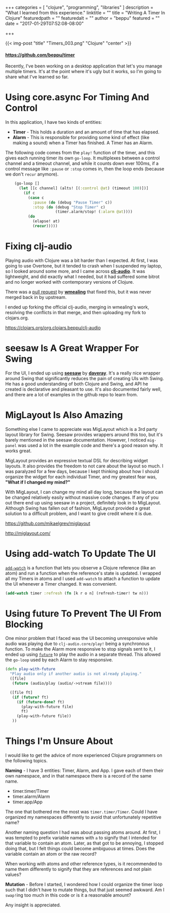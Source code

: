 +++
categories = [
  "clojure",
  "programming",
  "libraries"
]
description = "What I learned from this experience."
linktitle = ""
title = "Writing A Timer In Clojure"
featuredpath = ""
featuredalt = ""
author = "beppu"
featured = ""
date = "2017-01-29T07:52:08-08:00"

+++

{{< img-post "title" "Timers_003.png" "Clojure" "center" >}}

#### https://github.com/beppu/timer

Recently, I've been working on a desktop application that let's you manage
multiple timers.  It's at the point where it's ugly but it works, so I'm
going to share what I've learned so far.

# Using core.async For Timing And Control

In this application, I have two kinds of entities:

* **Timer** - This holds a duration and an amount of time that has elapsed.
* **Alarm** - This is responsible for providing some kind of effect (like making a sound) when a Timer has finished.  A Timer has an Alarm.

The following code comes from the `play!` function of the timer, and this gives each running timer its own `go-loop`.
It multiplexes between a control channel and a timeout channel, and while it counts down ever 100ms, if a control message
like `:pause` or `:stop` comes in, then the loop ends (because we don't `recur` anymore).

```clojure
    (go-loop []
      (let [[c channel] (alts! [(:control @at) (timeout 100)])]
        (if c
          (case c
            :pause (do (debug "Pause Timer" c))
            :stop (do (debug "Stop Timer" c)
                      (timer.alarm/stop! (:alarm @at))))
          (do
            (elapse! at)
            (recur)))))
```

# Fixing clj-audio

Playing audio with Clojure was a bit harder than I expected. At first, I was
going to use Overtone, but it tended to crash when I suspended my laptop, so I
looked around some more, and I came across
**[clj-audio](https://github.com/budu/clj-audio)**.  It was lightweight, and did
exactly what I needed, but it had suffered some bitrot and no longer worked with
contemporary versions of Clojure.

There was a [pull request](https://github.com/budu/clj-audio/pull/1) by
**[wmealing](https://github.com/wmealing)** that fixed this, but it was never merged
back in by upstream.

I ended up forking the official clj-audio, merging in wmealing's work, resolving the
conflicts in that merge, and then uploading my fork to clojars.org.

https://clojars.org/org.clojars.beppu/clj-audio

# seesaw Is A Great Wrapper For Swing

For the UI, I ended up using **[seesaw](https://github.com/daveray/seesaw)** by
**[daveray](https://github.com/daveray)**. It's a really nice wrapper around
Swing that significantly reduces the pain of creating UIs with Swing.  He has a good
understanding of both Clojure and Swing, and API he created is declarative
and pleasant to use.  It's also documented fairly well, and there are a lot of examples
in the github repo to learn from.

# MigLayout Is Also Amazing

Something else I came to appreciate was MigLayout which is a 3rd party layout
library for Swing. Seesaw provides wrappers around this too, but it's barely
mentioned in the seesaw documentation. However, I noticed `mig-panel` was used a
lot in the example code and there's a good reason why.  It works great.

MigLayout provides an expressive textual DSL for describing widget layouts.  It also
provides the freedom to not care about the layout so much.  I was paralyzed for a few
days, because I kept thinking about how I should organize the widget for each individual
Timer, and my greatest fear was, **"What if I changed my mind?"**

With MigLayout, I can change my mind all day long, because the layout can be changed
relatively easily without massive code changes.  If any of you out there end up using
seesaw in a project, definitely look in to MigLayout.  Although Swing has fallen out of
fashion, MigLayout provided a great solution to a difficult problem, and I want to
give credit where it is due.

https://github.com/mikaelgrev/miglayout

http://miglayout.com/

# Using add-watch To Update The UI

[`add-watch`](https://clojuredocs.org/clojure.core/add-watch) is a function that lets you
observe a Clojure reference (like an atom) and run a function when the reference's state
is updated.  I wrapped all my Timers in atoms and I used `add-watch` to attach a function
to update the UI whenever a Timer changed.  It was convenient.

```clojure
(add-watch timer :refresh (fn [k r o n] (refresh-timer! tw n)))
```

# Using future To Prevent The UI From Blocking

One minor problem that I faced was the UI becoming unresponsive while audio was
playing due to `clj-audio.core/play!` being a synchronous function. To make the
Alarm more responsive to stop signals sent to it, I ended up
using [`future`](https://clojuredocs.org/clojure.core/future) to play the audio
in a separate thread. This allowed the `go-loop` used by each Alarm to stay
responsive.

```clojure
(defn play-with-future
  "Play audio only if another audio is not already playing."
  ([file]
   (future (audio/play (audio/->stream file))))

  ([file ft]
   (if (future? ft)
     (if (future-done? ft)
       (play-with-future file)
       ft)
     (play-with-future file))
   ))
```

# Things I'm Unsure About

I would like to get the advice of more experienced Clojure programmers on the following topics.

**Naming** - I have 3 entities: Timer, Alarm, and App.  I gave each of them their own namespace,
and in that namespace there is a record of the same name.

* timer.timer/Timer
* timer.alarm/Alarm
* timer.app/App

The one that bothered me the most was `timer.timer/Timer`.  Could I have organized my namespaces
differently to avoid that unfortunately repetitive name?

Another naming question I had was about passing atoms around.  At first, I was tempted to prefix
variable names with `a` to signify that I intended for that variable to contain an atom.  Later,
as that got to be annoying, I stopped doing that, but I felt things could become ambiguous at
times.  Does the variable contain an atom or the raw record?

When working with atoms and other reference types, is it recommended to name them differently to
signify that they are references and not plain values?

**Mutation** - Before I started, I wondered how I could organize the timer loop such that I didn't
have to mutate things, but that just seemed awkward.  Am I `swap!`ing too much in this code or
is it a reasonable amount?

Any insight is appreciated.
